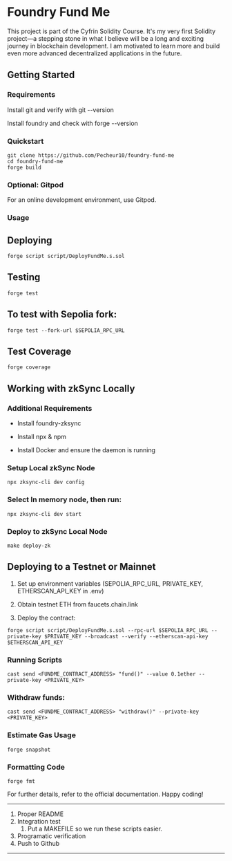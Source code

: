 # Foundry Fund Me

This project is part of the Cyfrin Solidity Course.
It's my very first Solidity project—a stepping stone in what I believe will be a long and exciting journey in blockchain development. I am motivated to learn more and build even more advanced decentralized applications in the future.

## Getting Started

### Requirements 

Install git and verify with git --version

Install foundry and check with forge --version

### Quickstart
```shell
git clone https://github.com/Pecheur10/foundry-fund-me
cd foundry-fund-me
forge build
```
### Optional: Gitpod

For an online development environment, use Gitpod.

### Usage

## Deploying
```shell
forge script script/DeployFundMe.s.sol
```
## Testing
```shell
forge test
```
## To test with Sepolia fork:
```shell
forge test --fork-url $SEPOLIA_RPC_URL
```
## Test Coverage
```shell
forge coverage
```
## Working with zkSync Locally

### Additional Requirements

* Install foundry-zksync

* Install npx & npm

* Install Docker and ensure the daemon is running

### Setup Local zkSync Node
```shell
npx zksync-cli dev config
```
### Select In memory node, then run:
```shell
npx zksync-cli dev start
```
### Deploy to zkSync Local Node
```shell
make deploy-zk
```
## Deploying to a Testnet or Mainnet

1. Set up environment variables (SEPOLIA_RPC_URL, PRIVATE_KEY, ETHERSCAN_API_KEY in .env)

2. Obtain testnet ETH from faucets.chain.link

3. Deploy the contract:

```shell
forge script script/DeployFundMe.s.sol --rpc-url $SEPOLIA_RPC_URL --private-key $PRIVATE_KEY --broadcast --verify --etherscan-api-key $ETHERSCAN_API_KEY
```
### Running Scripts
```shell
cast send <FUNDME_CONTRACT_ADDRESS> "fund()" --value 0.1ether --private-key <PRIVATE_KEY>
```
### Withdraw funds:
```shell
cast send <FUNDME_CONTRACT_ADDRESS> "withdraw()" --private-key <PRIVATE_KEY>
```
### Estimate Gas Usage
```shell
forge snapshot
```
### Formatting Code

```shell
forge fmt
```

For further details, refer to the official documentation. Happy coding!

______________________

1. Proper README
2. Integration test
    1. Put a MAKEFILE so we run these scripts easier.
3. Programatic verification
4. Push to Github

_______________________
